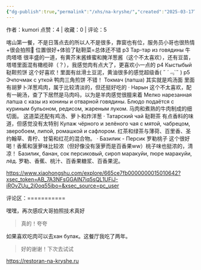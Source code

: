 ```yaml
---
{"dg-publish":true,"permalink":"/xhs/na-kryshe/","created":"2025-03-17T18:22:49.074+08:00","updated":"2025-03-17T20:47:01.242+08:00"}
---
```


作者：kumori
点赞：4   |   收藏：0   |   评论：5

喀山第一餐，不是日落点去的所以人不是很多，靠窗也有位，服务员小哥也很热情+很会拍照🤣
位置很好+体验了鞑靼菜=总体还不错
p3 Тар-тар из говядины 牛肉塔塔 很丰盛的一道，有黄芥末酱蜂蜜和腌洋葱酱（这个不太喜欢），还有豆苗，塔塔里面混有橄榄碎（？），我感觉肉有点大了，更喜欢小一点的
p4 Кыстыбый 鞑靼煎饼 这个好喜欢！里面有丝滑土豆泥，黄油很多的感觉超级香(  ˶ ´﹃`˵  )
p5 Эчпочмак с уткой 鸭肉三角煎饼 不错！
Токмач (лапша) 其实就是鸡汤面 里面有胡萝卜洋葱鸡肉，属于比较清淡的，但还挺好吃的
· Нарын 这个不太喜欢，配有一碗汤，查了下居然是马肉吗，以为是羊肉感觉很膻来着 Мелко нарезанная лапша с казы из конины и отварной говядины. Блюдо подаётся с куриным бульоном, редисом, жареным луком. 马肉和煮熟的牛肉制成的细切面。 这道菜还配有鸡汤、萝卜和炸洋葱
· Татарский чай 鞑靼茶 有点香料的味道，但感觉没有太特别
Купаж чёрного и зелёного чая с мятой, чабрецом, зверобоем, липой, ромашкой и сафлором. 红茶和绿茶与薄荷、百里香、圣约翰草、青柠、甘菊和红花的混合物。
· Базилик - Персик 罗勒桃子 这个很好喝！香蕉和菠萝味比较浓（但好像没有菠萝而是百香果ww）桃子味也挺浓的，清凉！ Базилик, банан, сок персиковый, сироп маракуйи, пюре маракуйи, лёд. 罗勒、香蕉、桃汁、百香果糖浆、百香果泥。

https://www.xiaohongshu.com/explore/665ce7fb0000000015010642?xsec_token=AB_7A3NFsGGAlN7iq5sQL1UFiJ-iROvZUu_2j0oq55ibo=&xsec_source=pc_user

评论区：===========

嘿嘿，再次感叹大哥拍照技术真好

> 真的！夸夸

如果喜欢吃肉可以去хан булак。这餐厅我吃了两年。

> 好的谢谢！下次去试试

https://restoran-na-kryshe.ru